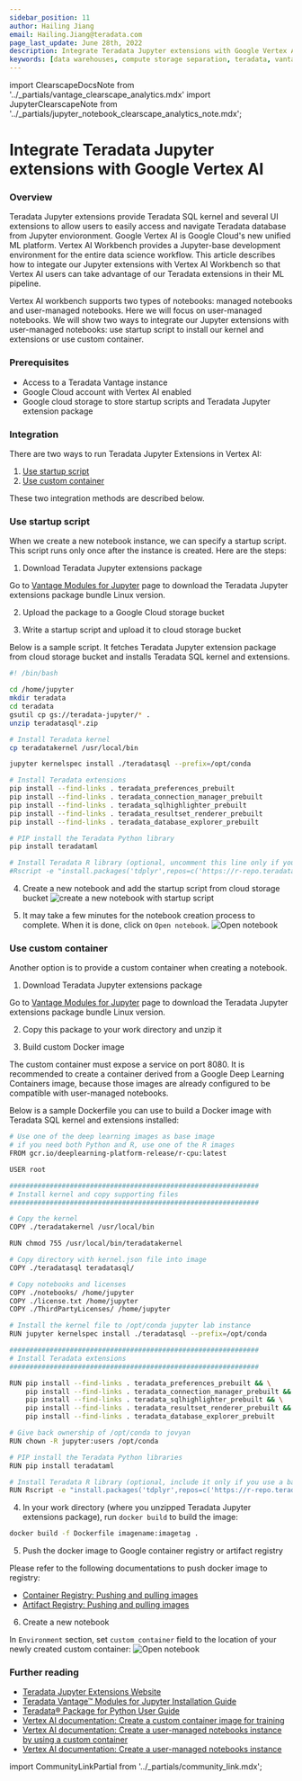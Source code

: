 ```yaml
---
sidebar_position: 11
author: Hailing Jiang
email: Hailing.Jiang@teradata.com
page_last_update: June 28th, 2022
description: Integrate Teradata Jupyter extensions with Google Vertex AI
keywords: [data warehouses, compute storage separation, teradata, vantage, cloud data platform, business intelligence, enterprise analytics, jupyter, teradatasql, ipython-sql, teradatasqlalchemy]
---
```

import ClearscapeDocsNote from '../_partials/vantage_clearscape_analytics.mdx'
import JupyterClearscapeNote from '../_partials/jupyter_notebook_clearscape_analytics_note.mdx';

# Integrate Teradata Jupyter extensions with Google Vertex AI


<JupyterClearscapeNote />

### Overview
Teradata Jupyter extensions provide Teradata SQL kernel and several UI extensions to allow users to easily access and navigate Teradata database from Jupyter envioronment. Google Vertex AI is Google Cloud's new unified ML platform. Vertex AI Workbench provides a Jupyter-base development environment for the entire data science workflow. This article describes how to integate our Jupyter extensions with Vertex AI Workbench so that Vertex AI users can take advantage of our Teradata extensions in their ML pipeline.

Vertex AI workbench supports two types of notebooks: managed notebooks and user-managed notebooks. Here we will focus on user-managed notebooks. We will show two ways to integrate our Jupyter extensions with user-managed notebooks: use startup script to install our kernel and extensions or use custom container.

### Prerequisites



* Access to a Teradata Vantage instance
  <ClearscapeDocsNote />
* Google Cloud account with Vertex AI enabled
* Google cloud storage to store startup scripts and Teradata Jupyter extension package

### Integration

There are two ways to run Teradata Jupyter Extensions in Vertex AI:

1. [Use startup script](#use_startup_script)
2. [Use custom container](#use_custom_container)

These two integration methods are described below.

### Use startup script

When we create a new notebook instance, we can specify a startup script. This script runs only once after the instance is created. Here are the steps:

1. Download Teradata Jupyter extensions package

Go to [Vantage Modules for Jupyter](https://downloads.teradata.com/download/tools/vantage-modules-for-jupyter) page to download the Teradata Jupyter extensions package bundle Linux version.

2. Upload the package to a Google Cloud storage bucket

3. Write a startup script and upload it to cloud storage bucket

Below is a sample script. It fetches Teradata Jupyter extension package from cloud storage bucket and installs Teradata SQL kernel and extensions.

``` bash , role="content-editable"
#! /bin/bash

cd /home/jupyter
mkdir teradata
cd teradata
gsutil cp gs://teradata-jupyter/* .
unzip teradatasql*.zip

# Install Teradata kernel
cp teradatakernel /usr/local/bin

jupyter kernelspec install ./teradatasql --prefix=/opt/conda

# Install Teradata extensions
pip install --find-links . teradata_preferences_prebuilt
pip install --find-links . teradata_connection_manager_prebuilt
pip install --find-links . teradata_sqlhighlighter_prebuilt
pip install --find-links . teradata_resultset_renderer_prebuilt
pip install --find-links . teradata_database_explorer_prebuilt

# PIP install the Teradata Python library
pip install teradataml

# Install Teradata R library (optional, uncomment this line only if you use an environment that supports R)
#Rscript -e "install.packages('tdplyr',repos=c('https://r-repo.teradata.com','https://cloud.r-project.org'))"
```


4. Create a new notebook and add the startup script from cloud storage bucket
![create a new notebook with startup script](../cloud-guides/images/integrate-teradata-jupyter-extensions-with-google-vertex-ai/vertex.create.notebook.startupscript.png)

5. It may take a few minutes for the notebook creation process to complete. When it is done, click on `Open notebook`.
![Open notebook](../cloud-guides/images/integrate-teradata-jupyter-extensions-with-google-vertex-ai/vertex.open.notebook.png)

### Use custom container

Another option is to provide a custom container when creating a notebook.

1. Download Teradata Jupyter extensions package

Go to [Vantage Modules for Jupyter](https://downloads.teradata.com/download/tools/vantage-modules-for-jupyter) page to download the Teradata Jupyter extensions package bundle Linux version.

2. Copy this package to your work directory and unzip it

3. Build custom Docker image

The custom container must expose a service on port 8080. It is recommended to create a container derived from a Google Deep Learning Containers image, because those images are already configured to be compatible with user-managed notebooks.

Below is a sample Dockerfile you can use to build a Docker image with Teradata SQL kernel and extensions installed:

``` bash
# Use one of the deep learning images as base image
# if you need both Python and R, use one of the R images
FROM gcr.io/deeplearning-platform-release/r-cpu:latest

USER root

##############################################################
# Install kernel and copy supporting files
##############################################################

# Copy the kernel
COPY ./teradatakernel /usr/local/bin

RUN chmod 755 /usr/local/bin/teradatakernel

# Copy directory with kernel.json file into image
COPY ./teradatasql teradatasql/

# Copy notebooks and licenses
COPY ./notebooks/ /home/jupyter
COPY ./license.txt /home/jupyter
COPY ./ThirdPartyLicenses/ /home/jupyter

# Install the kernel file to /opt/conda jupyter lab instance
RUN jupyter kernelspec install ./teradatasql --prefix=/opt/conda

##############################################################
# Install Teradata extensions
##############################################################

RUN pip install --find-links . teradata_preferences_prebuilt && \
    pip install --find-links . teradata_connection_manager_prebuilt && \
    pip install --find-links . teradata_sqlhighlighter_prebuilt && \
    pip install --find-links . teradata_resultset_renderer_prebuilt && \
    pip install --find-links . teradata_database_explorer_prebuilt

# Give back ownership of /opt/conda to jovyan
RUN chown -R jupyter:users /opt/conda

# PIP install the Teradata Python libraries
RUN pip install teradataml

# Install Teradata R library (optional, include it only if you use a base image that supports R)
RUN Rscript -e "install.packages('tdplyr',repos=c('https://r-repo.teradata.com','https://cloud.r-project.org'))"
```

4. In your work directory (where you unzipped Teradata Jupyter extensions package), run `docker build` to build the image:

``` bash , id="jupyterlab_ext_on_vertex_first_run", role="content-editable emits-gtm-events
docker build -f Dockerfile imagename:imagetag .
```

5. Push the docker image to Google container registry or artifact registry

Please refer to the following documentations to push docker image to registry:

* [Container Registry: Pushing and pulling images](https://cloud.google.com/container-registry/docs/pushing-and-pulling)
* [Artifact Registry: Pushing and pulling images](https://cloud.google.com/artifact-registry/docs/docker/pushing-and-pulling?hl=en)

6. Create a new notebook

In `Environment` section, set `custom container` field to the location of your newly created custom container:
![Open notebook](../cloud-guides/images/integrate-teradata-jupyter-extensions-with-google-vertex-ai/vertex.custom.container.png)

### Further reading
* [Teradata Jupyter Extensions Website](https://teradata.github.io/jupyterextensions)
* [Teradata Vantage™ Modules for Jupyter Installation Guide](https://docs.teradata.com/r/KQLs1kPXZ02rGWaS9Ktoww/root)
* [Teradata® Package for Python User Guide](https://docs.teradata.com/r/1YKutX2ODdO9ppo_fnguTA/root)
* [Vertex AI documentation: Create a custom container image for training](https://cloud.google.com/vertex-ai/docs/training/create-custom-container)
* [Vertex AI documentation: Create a user-managed notebooks instance by using a custom container](https://cloud.google.com/vertex-ai/docs/workbench/user-managed/custom-container)
* [Vertex AI documentation: Create a user-managed notebooks instance](https://cloud.google.com/vertex-ai/docs/workbench/user-managed/create-new)

import CommunityLinkPartial from '../_partials/community_link.mdx';

<CommunityLinkPartial />
